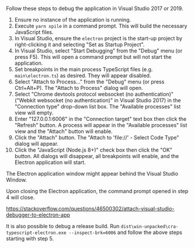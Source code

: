 Follow these steps to debug the application in Visual Studio 2017 or 2019.

1. Ensure no instance of the application is running.
1. Execute `yarn xpile` in a command prompt.  This will build the necessary JavaScript files.
1. In Visual Studio, ensure the `electron` project is the start-up project by right-clicking it and selecting "Set as Startup Project".
1. In Visual Studio, select "Start Debugging" from the "Debug" menu (or press F5).  This will open a command prompt but will not start the application.
1. Set breakpoints in the main process TypeScript files (e.g. `main\electron.ts`) as desired.  They will appear disabled.
1. Select "Attach to Process..." from the "Debug" menu (or press Ctrl+Alt+P).  The "Attach to Process" dialog will open.
1. Select "Chrome devtools protocol websocket (no authentication)" ("Webkit websocket (no authentication)" in Visual Studio 2017) in the "Connection type" drop-down list box.  The "Available processes" list view will empty.
1. Enter "127.0.0.1:6006" in the "Connection target" text box then click the "Refresh" button.  A process will appear in the "Available processes" list view and the "Attach" button will enable.
1. Click the "Attach" button.  The "Attach to 'file://' - Select Code Type" dialog will appear.
1. Click the "JavaScript (Node.js 8+)" check box then click the "OK" button.  All dialogs will disappear, all breakpoints will enable, and the Electron application will start.

The Electron application window might appear behind the Visual Studio Window.

Upon closing the Electron application, the command prompt opened in step 4 will close.

https://stackoverflow.com/questions/46500302/attach-visual-studio-debugger-to-electron-app

It is also possible to debug a release build.  Run `dist\win-unpacked\cra-typescript-electron.exe --inspect-brk=6006` and follow the above steps starting with step 5.
